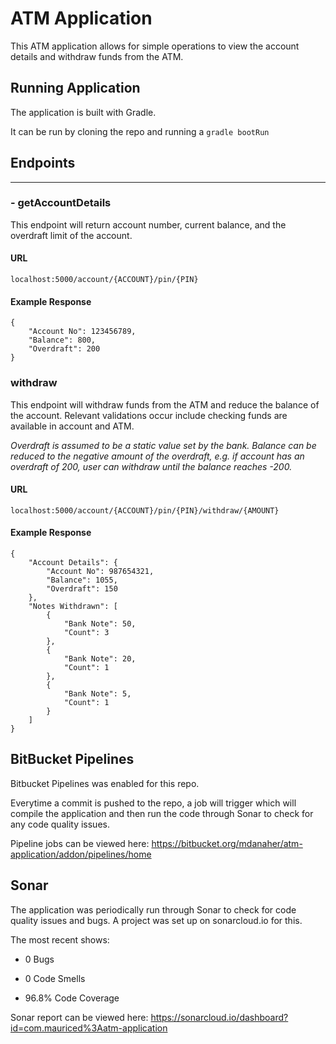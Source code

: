 # ATM Application

This ATM application allows for simple operations to view the account details and withdraw funds from the ATM.

## Running Application

The application is built with Gradle.

It can be run by cloning the repo and running a ```gradle bootRun```

## Endpoints
------------------------------
### - getAccountDetails
This endpoint will return account number, current balance, and the overdraft limit of the account.

#### URL
`localhost:5000/account/{ACCOUNT}/pin/{PIN}`

#### Example Response

```
{
    "Account No": 123456789,
    "Balance": 800,
    "Overdraft": 200
}
```

### withdraw
This endpoint will withdraw funds from the ATM and reduce the balance of the account.
Relevant validations occur include checking funds are available in account and ATM.

*Overdraft is assumed to be a static value set by the bank. Balance can be reduced to the negative amount of the overdraft, e.g. if account has an overdraft of 200, user can withdraw until the balance reaches -200.*

#### URL
`localhost:5000/account/{ACCOUNT}/pin/{PIN}/withdraw/{AMOUNT}`

#### Example Response
```
{
    "Account Details": {
        "Account No": 987654321,
        "Balance": 1055,
        "Overdraft": 150
    },
    "Notes Withdrawn": [
        {
            "Bank Note": 50,
            "Count": 3
        },
        {
            "Bank Note": 20,
            "Count": 1
        },
        {
            "Bank Note": 5,
            "Count": 1
        }
    ]
}
```

## BitBucket Pipelines
Bitbucket Pipelines was enabled for this repo.

Everytime a commit is pushed to the repo, a job will trigger which will compile the application and then run the code through Sonar to check for any code quality issues.

Pipeline jobs can be viewed here: https://bitbucket.org/mdanaher/atm-application/addon/pipelines/home 

## Sonar
The application was periodically run through Sonar to check for code quality issues and bugs. A project was set up on sonarcloud.io for this.

The most recent shows:

 * 0 Bugs
 
 * 0 Code Smells
 
 * 96.8% Code Coverage
 
Sonar report can be viewed here: https://sonarcloud.io/dashboard?id=com.mauriced%3Aatm-application